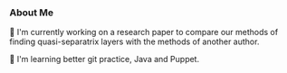 ### About Me

🔭 I'm currently working on a research paper to compare our methods of finding quasi-separatrix layers with the methods of another author. 

🌱 I'm learning better git practice, Java and Puppet.

<!--
**DLeeSolar/DLeeSolar** is a ✨ _special_ ✨ repository because its `README.md` (this file) appears on your GitHub profile.

Here are some ideas to get you started:

- 🔭 I’m currently working on ...
- 🌱 I’m currently learning ...
- 👯 I’m looking to collaborate on ...
- 🤔 I’m looking for help with ...
- 💬 Ask me about ...
- 📫 How to reach me: ...
- 😄 Pronouns: ...
- ⚡ Fun fact: ...
-->
